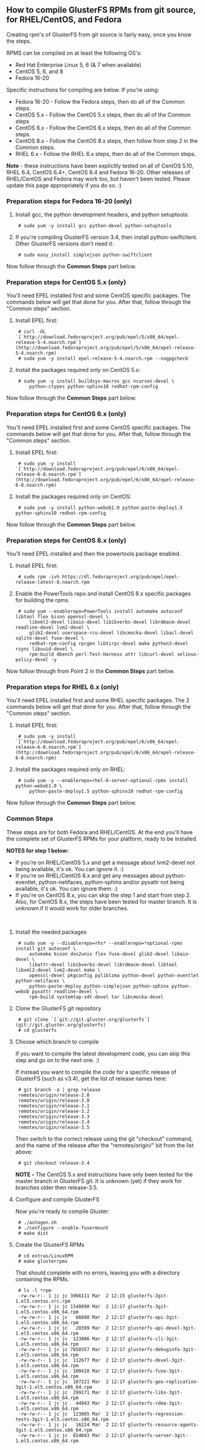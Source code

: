 How to compile GlusterFS RPMs from git source, for RHEL/CentOS, and Fedora
--------------------------------------------------------------------------

Creating rpm's of GlusterFS from git source is fairly easy, once you know the steps.

RPMS can be compiled on at least the following OS's:

- Red Hat Enterprise Linux 5, 6 (& 7 when available)
- CentOS 5, 6, and 8
- Fedora 16-20

Specific instructions for compiling are below. If you're using:

- Fedora 16-20 - Follow the Fedora steps, then do all of the Common steps.
- CentOS 5.x - Follow the CentOS 5.x steps, then do all of the Common steps
- CentOS 6.x - Follow the CentOS 6.x steps, then do all of the Common steps.
- CentOS 8.x - Follow the CentOS 8.x steps, then follow from step 2 in the Common steps.
- RHEL 6.x - Follow the RHEL 6.x steps, then do all of the Common steps.

**Note** - these instructions have been explicitly tested on all of CentOS 5.10, RHEL 6.4, CentOS 6.4+, CentOS 8.4 and Fedora 16-20. Other releases of RHEL/CentOS and Fedora may work too, but haven't been tested. Please update this page appropriately if you do so. :)

### Preparation steps for Fedora 16-20 (only)

1. Install gcc, the python development headers, and python setuptools:

        # sudo yum -y install gcc python-devel python-setuptools

2. If you're compiling GlusterFS version 3.4, then install python-swiftclient. Other GlusterFS versions don't need it:

        # sudo easy_install simplejson python-swiftclient

Now follow through the **Common Steps** part below.

### Preparation steps for CentOS 5.x (only)

You'll need EPEL installed first and some CentOS specific packages. The commands below will get that done for you. After that, follow through the "Common steps" section.

1. Install EPEL first:

		# curl -OL `[`http://download.fedoraproject.org/pub/epel/5/x86_64/epel-release-5-4.noarch.rpm`](http://download.fedoraproject.org/pub/epel/5/x86_64/epel-release-5-4.noarch.rpm)
		# sudo yum -y install epel-release-5-4.noarch.rpm --nogpgcheck

2. Install the packages required only on CentOS 5.x:

		# sudo yum -y install buildsys-macros gcc ncurses-devel \
            python-ctypes python-sphinx10 redhat-rpm-config

Now follow through the **Common Steps** part below.

### Preparation steps for CentOS 6.x (only)

You'll need EPEL installed first and some CentOS specific packages. The commands below will get that done for you. After that, follow through the "Common steps" section.

1. Install EPEL first:

		# sudo yum -y install `[`http://download.fedoraproject.org/pub/epel/6/x86_64/epel-release-6-8.noarch.rpm`](http://download.fedoraproject.org/pub/epel/6/x86_64/epel-release-6-8.noarch.rpm)

2. Install the packages required only on CentOS:

		# sudo yum -y install python-webob1.0 python-paste-deploy1.5 python-sphinx10 redhat-rpm-config

Now follow through the **Common Steps** part below.


### Preparation steps for CentOS 8.x (only)

You'll need EPEL installed and then the powertools package enabled. 

1. Install EPEL first:
	
		# sudo rpm -ivh https://dl.fedoraproject.org/pub/epel/epel-release-latest-8.noarch.rpm

2. Enable the PowerTools repo and install CentOS 8.x specific packages for building the rpms.

		# sudo yum --enablerepo=PowerTools install automake autoconf libtool flex bison openssl-devel \
		    libxml2-devel libaio-devel libibverbs-devel librdmacm-devel readline-devel lvm2-devel \
		    glib2-devel userspace-rcu-devel libcmocka-devel libacl-devel sqlite-devel fuse-devel \
		    redhat-rpm-config rpcgen libtirpc-devel make python3-devel rsync libuuid-devel \
		    rpm-build dbench perl-Test-Harness attr libcurl-devel selinux-policy-devel -y

Now follow through from Point 2 in the **Common Steps** part below.

### Preparation steps for RHEL 6.x (only)

You'll need EPEL installed first and some RHEL specific packages. The 2 commands below will get that done for you. After that, follow through the "Common steps" section.

1. Install EPEL first:

		# sudo yum -y install `[`http://download.fedoraproject.org/pub/epel/6/x86_64/epel-release-6-8.noarch.rpm`](http://download.fedoraproject.org/pub/epel/6/x86_64/epel-release-6-8.noarch.rpm)

2. Install the packages required only on RHEL:

		# sudo yum -y --enablerepo=rhel-6-server-optional-rpms install python-webob1.0 \
	        python-paste-deploy1.5 python-sphinx10 redhat-rpm-config

Now follow through the **Common Steps** part below. 

### Common Steps

These steps are for both Fedora and RHEL/CentOS. At the end you'll have the complete set of GlusterFS RPMs for your platform, ready to be installed.

**NOTES for step 1 below:**

- If you're on RHEL/CentOS 5.x and get a message about lvm2-devel not being available, it's ok. You can ignore it. :)
- If you're on RHEL/CentOS 6.x and get any messages about python-eventlet, python-netifaces, python-sphinx and/or pyxattr not being available, it's ok. You can ignore them. :)
- If you're on CentOS 8.x, you can skip the step 1 and start from step 2. Also, for CentOS 8.x, the steps have been
tested for master branch. It is unknown if it would work for older branches.

<br/>

1. Install the needed packages

		# sudo yum -y --disablerepo=rhs* --enablerepo=*optional-rpms install git autoconf \
		    automake bison dos2unix flex fuse-devel glib2-devel libaio-devel \
		    libattr-devel libibverbs-devel librdmacm-devel libtool libxml2-devel lvm2-devel make \
		    openssl-devel pkgconfig pyliblzma python-devel python-eventlet python-netifaces \
		    python-paste-deploy python-simplejson python-sphinx python-webob pyxattr readline-devel \
		    rpm-build systemtap-sdt-devel tar libcmocka-devel

2. Clone the GlusterFS git repository

    	# git clone `[`git://git.gluster.org/glusterfs`](git://git.gluster.org/glusterfs)
		# cd glusterfs

3. Choose which branch to compile

    If you want to compile the latest development code, you can skip this step and go on to the next one. :)

    If instead you want to compile the code for a specific release of GlusterFS (such as v3.4), get the list of release names here:

		# git branch -a | grep release
		remotes/origin/release-2.0
		remotes/origin/release-3.0
		remotes/origin/release-3.1
		remotes/origin/release-3.2
		remotes/origin/release-3.3
		remotes/origin/release-3.4
		remotes/origin/release-3.5

    Then switch to the correct release using the git "checkout" command, and the name of the release after the "remotes/origin/" bit from the list above:

		# git checkout release-3.4

    **NOTE -** The CentOS 5.x and instructions have only been tested for the master branch in GlusterFS git. It is unknown (yet) if they work for branches older then release-3.5.

4. Configure and compile GlusterFS

    Now you're ready to compile Gluster:

		# ./autogen.sh
		# ./configure --enable-fusermount
		# make dist

5. Create the GlusterFS RPMs

		# cd extras/LinuxRPM
		# make glusterrpms

    That should complete with no errors, leaving you with a directory containing the RPMs.

        # ls -l *rpm
        -rw-rw-r-- 1 jc jc 3966111 Mar	2 12:15 glusterfs-3git-1.el5.centos.src.rpm
        -rw-rw-r-- 1 jc jc 1548890 Mar	2 12:17 glusterfs-3git-1.el5.centos.x86_64.rpm
        -rw-rw-r-- 1 jc jc	 66680 Mar	2 12:17 glusterfs-api-3git-1.el5.centos.x86_64.rpm
        -rw-rw-r-- 1 jc jc	 20399 Mar	2 12:17 glusterfs-api-devel-3git-1.el5.centos.x86_64.rpm
        -rw-rw-r-- 1 jc jc	123806 Mar	2 12:17 glusterfs-cli-3git-1.el5.centos.x86_64.rpm
        -rw-rw-r-- 1 jc jc 7850357 Mar	2 12:17 glusterfs-debuginfo-3git-1.el5.centos.x86_64.rpm
        -rw-rw-r-- 1 jc jc	112677 Mar	2 12:17 glusterfs-devel-3git-1.el5.centos.x86_64.rpm
        -rw-rw-r-- 1 jc jc	100410 Mar	2 12:17 glusterfs-fuse-3git-1.el5.centos.x86_64.rpm
        -rw-rw-r-- 1 jc jc	187221 Mar	2 12:17 glusterfs-geo-replication-3git-1.el5.centos.x86_64.rpm
        -rw-rw-r-- 1 jc jc	299171 Mar	2 12:17 glusterfs-libs-3git-1.el5.centos.x86_64.rpm
        -rw-rw-r-- 1 jc jc	 44943 Mar	2 12:17 glusterfs-rdma-3git-1.el5.centos.x86_64.rpm
        -rw-rw-r-- 1 jc jc	123065 Mar	2 12:17 glusterfs-regression-tests-3git-1.el5.centos.x86_64.rpm
        -rw-rw-r-- 1 jc jc	 16224 Mar	2 12:17 glusterfs-resource-agents-3git-1.el5.centos.x86_64.rpm
        -rw-rw-r-- 1 jc jc	654043 Mar	2 12:17 glusterfs-server-3git-1.el5.centos.x86_64.rpm
